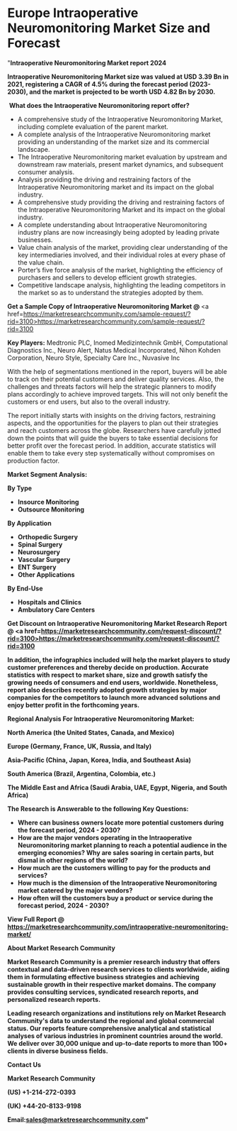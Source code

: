 # Europe Intraoperative Neuromonitoring Market Size and Forecast
"<strong>Intraoperative Neuromonitoring Market report 2024</strong>

<strong>Intraoperative Neuromonitoring Market size was valued at USD 3.39 Bn in 2021, registering a CAGR of 4.5% during the forecast period (2023-2030), and the market is projected to be worth USD 4.82 Bn by 2030.</strong>

 <strong><b>What does the Intraoperative Neuromonitoring report offer?</b></strong>
<ul>
  <li>A comprehensive study of the Intraoperative Neuromonitoring Market, including complete evaluation of the parent market.</li>
  <li>A complete analysis of the Intraoperative Neuromonitoring market providing an understanding of the market size and its commercial landscape.</li>
  <li>The Intraoperative Neuromonitoring market evaluation by upstream and downstream raw materials, present market dynamics, and subsequent consumer analysis.</li>
  <li>Analysis providing the driving and restraining factors of the Intraoperative Neuromonitoring market and its impact on the global industry.</li>
  <li>A comprehensive study providing the driving and restraining factors of the Intraoperative Neuromonitoring Market and its impact on the global industry.</li>
  <li>A complete understanding about Intraoperative Neuromonitoring industry plans are now increasingly being adopted by leading private businesses.</li>
  <li>Value chain analysis of the market, providing clear understanding of the key intermediaries involved, and their individual roles at every phase of the value chain.</li>
  <li>Porter’s five force analysis of the market, highlighting the efficiency of purchasers and sellers to develop efficient growth strategies.</li>
  <li>Competitive landscape analysis, highlighting the leading competitors in the market so as to understand the strategies adopted by them.</li>
</ul>

<strong>Get a Sample Copy of Intraoperative Neuromonitoring Market @ </strong><a href=https://marketresearchcommunity.com/sample-request/?rid=3100><u>https://marketresearchcommunity.com/sample-request/?rid=3100</u></a>

<strong>Key Players:</strong> 
Medtronic PLC, Inomed Medizintechnik GmbH, Computational Diagnostics Inc., Neuro Alert, Natus Medical Incorporated, Nihon Kohden Corporation, Neuro Style, Specialty Care Inc., Nuvasive Inc

With the help of segmentations mentioned in the report, buyers will be able to track on their potential customers and deliver quality services. Also, the challenges and threats factors will help the strategic planners to modify plans accordingly to achieve improved targets. This will not only benefit the customers or end users, but also to the overall industry.

The report initially starts with insights on the driving factors, restraining aspects, and the opportunities for the players to plan out their strategies and reach customers across the globe. Researchers have carefully jotted down the points that will guide the buyers to take essential decisions for better profit over the forecast period. In addition, accurate statistics will enable them to take every step systematically without compromises on production factor.

<strong>Market Segment Analysis:</strong>


<strong><strong>By Type</strong></h4>
<ul>
 	<li>Insource Monitoring</li>
 	<li>Outsource Monitoring</li>
</ul>
<strong><strong>By Application</strong></h4>
<ul>
 	<li>Orthopedic Surgery</li>
 	<li>Spinal Surgery</li>
 	<li>Neurosurgery</li>
 	<li>Vascular Surgery</li>
 	<li>ENT Surgery</li>
 	<li>Other Applications</li>
</ul>
<strong><strong>By End-Use</strong></h4>
<ul>
 	<li>Hospitals and Clinics</li>
 	<li>Ambulatory Care Centers</li>
</ul>

<strong>Get Discount on Intraoperative Neuromonitoring Market Research Report @ </b></strong><a href=https://marketresearchcommunity.com/request-discount/?rid=3100><u>https://marketresearchcommunity.com/request-discount/?rid=3100</u></a>

In addition, the infographics included will help the market players to study customer preferences and thereby decide on production. Accurate statistics with respect to market share, size and growth satisfy the growing needs of consumers and end users, worldwide. Nonetheless, report also describes recently adopted growth strategies by major companies for the competitors to launch more advanced solutions and enjoy better profit in the forthcoming years.

<strong>Regional Analysis For Intraoperative Neuromonitoring Market:</strong>

<strong>North America</strong> (the United States, Canada, and Mexico)

<strong>Europe</strong> (Germany, France, UK, Russia, and Italy)

<strong>Asia-Pacific</strong> (China, Japan, Korea, India, and Southeast Asia)

<strong>South America</strong> (Brazil, Argentina, Colombia, etc.)

<strong>The Middle East and Africa</strong> (Saudi Arabia, UAE, Egypt, Nigeria, and South Africa)

<strong>The Research is Answerable to the following Key Questions:</strong>
<ul>
 	<li>Where can business owners locate more potential customers during the forecast period, 2024 - 2030?</li>
 	<li>How are the major vendors operating in the Intraoperative Neuromonitoring market planning to reach a potential audience in the emerging economies? Why are sales soaring in certain parts, but dismal in other regions of the world?</li>
 	<li>How much are the customers willing to pay for the products and services?</li>
 	<li>How much is the dimension of the Intraoperative Neuromonitoring market catered by the major vendors?</li>
 	<li>How often will the customers buy a product or service during the forecast period, 2024 - 2030?</li>
</ul>

<strong>View Full Report @</strong> <a href=https://marketresearchcommunity.com/intraoperative-neuromonitoring-market/>https://marketresearchcommunity.com/intraoperative-neuromonitoring-market/</a>

<strong>About Market Research Community</strong>

Market Research Community is a premier research industry that offers contextual and data-driven research services to clients worldwide, aiding them in formulating effective business strategies and achieving sustainable growth in their respective market domains. The company provides consulting services, syndicated research reports, and personalized research reports.

Leading research organizations and institutions rely on Market Research Community's data to understand the regional and global commercial status. Our reports feature comprehensive analytical and statistical analyses of various industries in prominent countries around the world. We deliver over 30,000 unique and up-to-date reports to more than 100+ clients in diverse business fields.

<strong>Contact Us</strong>

<strong>Market Research Community</strong>

(US) +1-214-272-0393

(UK) +44-20-8133-9198

<strong>Email:</strong>sales@marketresearchcommunity.com"
